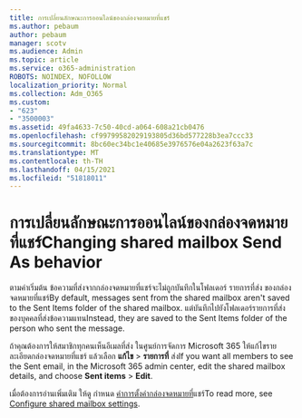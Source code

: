 ```yaml
---
title: การเปลี่ยนลักษณะการออนไลน์ของกล่องจดหมายที่แชร์
ms.author: pebaum
author: pebaum
manager: scotv
ms.audience: Admin
ms.topic: article
ms.service: o365-administration
ROBOTS: NOINDEX, NOFOLLOW
localization_priority: Normal
ms.collection: Adm_O365
ms.custom:
- "623"
- "3500003"
ms.assetid: 49fa4633-7c50-40cd-a064-608a21cb0476
ms.openlocfilehash: cf99799582029193805d36bd577228b3ea7ccc33
ms.sourcegitcommit: 8bc60ec34bc1e40685e3976576e04a2623f63a7c
ms.translationtype: MT
ms.contentlocale: th-TH
ms.lasthandoff: 04/15/2021
ms.locfileid: "51818011"
---
```

# <a name="changing-shared-mailbox-send-as-behavior"></a><span data-ttu-id="2d4d0-102">การเปลี่ยนลักษณะการออนไลน์ของกล่องจดหมายที่แชร์</span><span class="sxs-lookup"><span data-stu-id="2d4d0-102">Changing shared mailbox Send As behavior</span></span>

<span data-ttu-id="2d4d0-103">ตามค่าเริ่มต้น ข้อความที่ส่งจากกล่องจดหมายที่แชร์จะไม่ถูกบันทึกในโฟลเดอร์ รายการที่ส่ง ของกล่องจดหมายที่แชร์</span><span class="sxs-lookup"><span data-stu-id="2d4d0-103">By default, messages sent from the shared mailbox aren't saved to the Sent Items folder of the shared mailbox.</span></span> <span data-ttu-id="2d4d0-104">แต่บันทึกไปยังโฟลเดอร์รายการที่ส่งของบุคคลที่ส่งข้อความแทน</span><span class="sxs-lookup"><span data-stu-id="2d4d0-104">Instead, they are saved to the Sent Items folder of the person who sent the message.</span></span>
  
<span data-ttu-id="2d4d0-105">ถ้าคุณต้องการให้สมาชิกทุกคนเห็นอีเมลที่ส่ง ในศูนย์การจัดการ Microsoft 365 ให้แก้ไขรายละเอียดกล่องจดหมายที่แชร์ แล้วเลือก **แก้ไข** \> **รายการที่** ส่ง</span><span class="sxs-lookup"><span data-stu-id="2d4d0-105">If you want all members to see the Sent email, in the Microsoft 365 admin center, edit the shared mailbox details, and choose **Sent items** \> **Edit**.</span></span>
  
<span data-ttu-id="2d4d0-106">เมื่อต้องการอ่านเพิ่มเติม ให้ดู กําหนด [ค่าการตั้งค่ากล่องจดหมายที่](https://docs.microsoft.com/microsoft-365/admin/email/configure-a-shared-mailbox#allow-everyone-to-see-the-sent-email-the-replies)แชร์</span><span class="sxs-lookup"><span data-stu-id="2d4d0-106">To read more, see [Configure shared mailbox settings](https://docs.microsoft.com/microsoft-365/admin/email/configure-a-shared-mailbox#allow-everyone-to-see-the-sent-email-the-replies).</span></span>
  